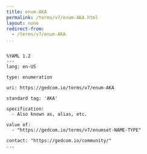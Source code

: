 ```yaml
---
title: enum-AKA
permalink: /terms/v7/enum-AKA.html
layout: none
redirect-from:
  - /terms/v7/enum-AKA
...
```


```

%YAML 1.2
---
lang: en-US

type: enumeration

uri: https://gedcom.io/terms/v7/enum-AKA

standard tag: 'AKA'

specification:
  - Also known as, alias, etc.

value of:
  - "https://gedcom.io/terms/v7/enumset-NAME-TYPE"

contact: "https://gedcom.io/community/"
...

```
